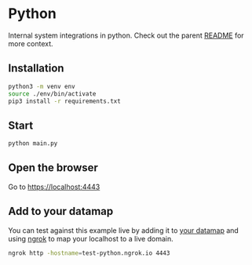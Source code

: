 # Python

Internal system integrations in python. Check out the parent [README](../) for more context.

## Installation

```sh
python3 -m venv env
source ./env/bin/activate
pip3 install -r requirements.txt
```

## Start

```sh
python main.py
```

## Open the browser

Go to [https://localhost:4443](https://localhost:4443)

## Add to your datamap

You can test against this example live by adding it to [your datamap](https://app.transcend.io/data-map/silos?integrationName=server) and using [ngrok](https://ngrok.com/) to map your localhost to a live domain.

```sh
ngrok http -hostname=test-python.ngrok.io 4443
```
